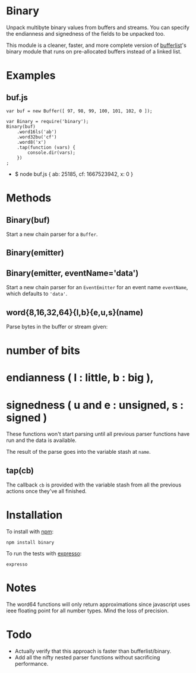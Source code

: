 Binary
======

Unpack multibyte binary values from buffers and streams.
You can specify the endianness and signedness of the fields to be unpacked too.

This module is a cleaner, faster, and more complete version of
[bufferlist](https://github.com/substack/node-bufferlist)'s binary module that
runs on pre-allocated buffers instead of a linked list.

Examples
========

buf.js
------
    var buf = new Buffer([ 97, 98, 99, 100, 101, 102, 0 ]);

    var Binary = require('binary');
    Binary(buf)
        .word16ls('ab')
        .word32bu('cf')
        .word8('x')
        .tap(function (vars) {
            console.dir(vars);
        })
    ;
-
    $ node buf.js
    { ab: 25185, cf: 1667523942, x: 0 }

Methods
=======

Binary(buf)
-----------

Start a new chain parser for a `Buffer`.

Binary(emitter)
---------------
Binary(emitter, eventName='data')
---------------------------------

Start a new chain parser for an `EventEmitter` for an event name `eventName`,
which defaults to `'data'`.

word{8,16,32,64}{l,b}{e,u,s}(name)
----------------------------------

Parse bytes in the buffer or stream given:

# number of bits
# endianness ( l : little, b : big ),
# signedness ( u and e : unsigned, s : signed )

These functions won't start parsing until all previous parser functions have run
and the data is available.

The result of the parse goes into the variable stash at `name`.

tap(cb)
-------

The callback `cb` is provided with the variable stash from all the previous
actions once they've all finished.

Installation
============

To install with [npm](http://github.com/isaacs/npm):
 
    npm install binary

To run the tests with [expresso](http://github.com/visionmedia/expresso):

    expresso

Notes
=====

The word64 functions will only return approximations since javascript uses ieee
floating point for all number types. Mind the loss of precision.

Todo
====

* Actually verify that this approach is faster than bufferlist/binary.
* Add all the nifty nested parser functions without sacrificing performance.
